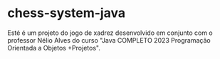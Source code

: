 # chess-system-java

Esté é um projeto do jogo de xadrez desenvolvido em conjunto com o professor Nélio Alves do curso "Java COMPLETO 2023 Programação Orientada a Objetos +Projetos".
